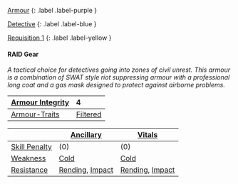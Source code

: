 
[Armour](Game/Armour-List)
{: .label .label-purple }

[Detective](Game/Detective)
{: .label .label-blue }

[Requisition 1](Game/Deployment#Requisition)
{: .label .label-yellow }
#### RAID Gear
*A tactical choice for detectives going into zones of civil unrest. This armour is a combination of SWAT style riot suppressing armour with a professional long coat and a gas mask designed to protect against airborne problems.*

| [Armour Integrity](Game/Core/Armour#Armour%20Integrity) | 4 |
| :---- | :---- |
| [Armour-Traits](Game/Core/Armour-Traits) | [Filtered](Game/Core/Armour-Traits#Filtered) |

|  | [Ancillary](Game/Core/Injury#Ancillary) | [Vitals](Game/Core/Injury#Vitals) |
| ---- | ---- | ---- |
| [Skill Penalty](Game/Core/Armour#Skill%20Penalty) | (0) | (0) |
| [Weakness](Game/Core/Armour#Weakness%20and%20Resistance) | [Cold](Game/Core/Injury#Cold) | [Cold](Game/Core/Injury#Cold) |
| [Resistance](Game/Core/Armour#Weakness%20and%20Resistance) | [Rending](Game/Core/Injury#Rending), [Impact](Game/Core/Injury#Impact) | [Rending](Game/Core/Injury#Rending), [Impact](Game/Core/Injury#Impact) |

